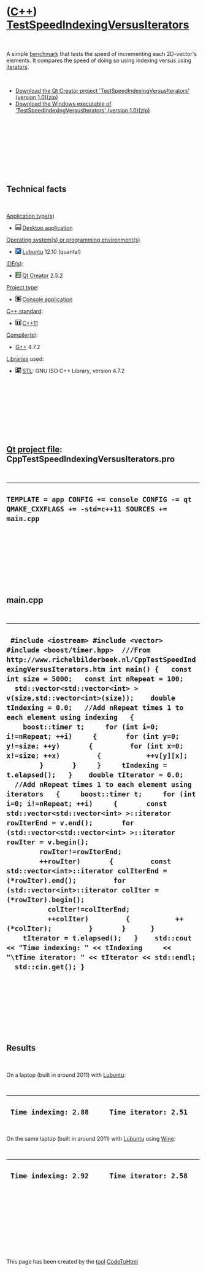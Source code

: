 



 

 

 

 

 

([C++](Cpp.md)) [TestSpeedIndexingVersusIterators](CppTestSpeedIndexingVersusIterators.md)
============================================================================================

 

A simple [benchmark](CppBenchmark.md) that tests the speed of
incrementing each 2D-vector's elements. It compares the speed of doing
so using indexing versus using [iterators](CppIterator.md).

 

-   [Download the Qt Creator project 'TestSpeedIndexingVersusIterators'
    (version 1.0)(zip)](CppTestSpeedIndexingVersusIterators_1_0.zip)
-   [Download the Windows executable of
    'TestSpeedIndexingVersusIterators'
    (version 1.0)(zip)](CppTestSpeedIndexingVersusIteratorsExe_1_0.zip)

 

 

 

 

 

Technical facts
---------------

 

[Application type(s)](CppApplication.md)

-   ![Desktop](PicDesktop.png) [Desktop
    application](CppDesktopApplication.md)

[Operating system(s) or programming environment(s)](CppOs.md)

-   ![Lubuntu](PicLubuntu.png) [Lubuntu](CppLubuntu.md) 12.10 (quantal)

[IDE(s)](CppIde.md):

-   ![Qt Creator](PicQtCreator.png) [Qt Creator](CppQtCreator.md) 2.5.2

[Project type](CppQtProjectType.md):

-   ![console](PicConsole.png) [Console
    application](CppConsoleApplication.md)

[C++ standard](CppStandard.md):

-   ![C++11](PicCpp11.png) [C++11](Cpp11.md)

[Compiler(s)](CppCompiler.md):

-   [G++](CppGpp.md) 4.7.2

[Libraries](CppLibrary.md) used:

-   ![STL](PicStl.png) [STL](CppStl.md): GNU ISO C++ Library, version
    4.7.2

 

 

 

 

 

[Qt project file](CppQtProjectFile.md): CppTestSpeedIndexingVersusIterators.pro
--------------------------------------------------------------------------------

 

  ----------------------------------------------------------------------------------------------------
  ` TEMPLATE = app CONFIG += console CONFIG -= qt QMAKE_CXXFLAGS += -std=c++11 SOURCES += main.cpp `
  ----------------------------------------------------------------------------------------------------

 

 

 

 

 

main.cpp
--------

 

  -------------------------------------------------------------------------------------------------------------------------------------------------------------------------------------------------------------------------------------------------------------------------------------------------------------------------------------------------------------------------------------------------------------------------------------------------------------------------------------------------------------------------------------------------------------------------------------------------------------------------------------------------------------------------------------------------------------------------------------------------------------------------------------------------------------------------------------------------------------------------------------------------------------------------------------------------------------------------------------------------------------------------------------------------------------------------------------------------------------------------------------------------------------------------------------------------------------------------------------------------------------------------------------------------------------------------------------------------------------------------------------------------------
  ` #include <iostream> #include <vector> #include <boost/timer.hpp>  ///From http://www.richelbilderbeek.nl/CppTestSpeedIndexingVersusIterators.htm int main() {   const int size = 5000;   const int nRepeat = 100;   std::vector<std::vector<int> > v(size,std::vector<int>(size));    double tIndexing = 0.0;   //Add nRepeat times 1 to each element using indexing   {     boost::timer t;     for (int i=0; i!=nRepeat; ++i)     {       for (int y=0; y!=size; ++y)       {         for (int x=0; x!=size; ++x)         {           ++v[y][x];         }       }     }     tIndexing = t.elapsed();   }    double tIterator = 0.0;   //Add nRepeat times 1 to each element using iterators   {     boost::timer t;     for (int i=0; i!=nRepeat; ++i)     {       const std::vector<std::vector<int> >::iterator rowIterEnd = v.end();       for (std::vector<std::vector<int> >::iterator rowIter = v.begin();         rowIter!=rowIterEnd;         ++rowIter)       {         const std::vector<int>::iterator colIterEnd = (*rowIter).end();         for (std::vector<int>::iterator colIter = (*rowIter).begin();           colIter!=colIterEnd;           ++colIter)         {           ++(*colIter);         }       }      }     tIterator = t.elapsed();   }    std::cout << "Time indexing: " << tIndexing     << "\tTime iterator: " << tIterator << std::endl;   std::cin.get(); }`
  -------------------------------------------------------------------------------------------------------------------------------------------------------------------------------------------------------------------------------------------------------------------------------------------------------------------------------------------------------------------------------------------------------------------------------------------------------------------------------------------------------------------------------------------------------------------------------------------------------------------------------------------------------------------------------------------------------------------------------------------------------------------------------------------------------------------------------------------------------------------------------------------------------------------------------------------------------------------------------------------------------------------------------------------------------------------------------------------------------------------------------------------------------------------------------------------------------------------------------------------------------------------------------------------------------------------------------------------------------------------------------------------------------

 

 

 

 

 

Results
-------

 

On a laptop (built in around 2011) with [Lubuntu](CppLubuntu.md):

 

  ------------------------------------------------
  ` Time indexing: 2.88     Time iterator: 2.51`
  ------------------------------------------------

 

On the same laptop (built in around 2011) with [Lubuntu](CppLubuntu.md)
using [Wine](CppWine.md):

 

  ------------------------------------------------
  ` Time indexing: 2.92     Time iterator: 2.58`
  ------------------------------------------------

 

 

 

 

 





 




This page has been created by the [tool](Tools.md)
[CodeToHtml](ToolCodeToHtml.md)
